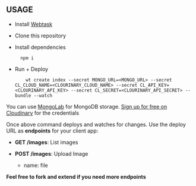 ## USAGE

- Install [Webtask](https://webtask.io/cli)

- Clone this repository

- Install dependencies
    ```
      npm i
    ```

- Run + Deploy
    ```
        wt create index --secret MONGO_URL=<MONGO_URL> --secret CL_CLOUD_NAME=<CLOURINARY_CLOUD_NAME> --secret CL_API_KEY=<CLOURINARY_API_KEY> --secret CL_SECRET=<CLOURINARY_API_SECRET> --bundle --watch
    ```

You can use [MongoLab](https://mlab.com) for MongoDB storage. [Sign up for free on Cloudinary](https://cloudinary.com/users/register/free) for the credentials

Once above command deploys and watches for changes. Use the deploy URL as **endpoints** for your client app:

- **GET /images**: List images

- **POST /images**: Upload Image
    - name: file

**Feel free to fork and extend if you need more endpoints**